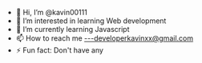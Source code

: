 - 👋 Hi, I’m @kavin00111
- 👀 I’m interested in learning Web development
- 🌱 I’m currently learning Javascript
- 📫 How to reach me ---developerkavinxx@gmail.com
- ⚡ Fun fact: Don't have any

<!---
kavin00111/kavin00111 is a ✨ special ✨ repository because its `README.md` (this file) appears on your GitHub profile.
You can click the Preview link to take a look at your changes.
--->
